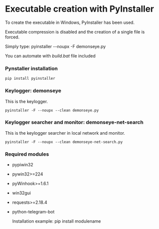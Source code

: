 # Executable creation with PyInstaller

To create the executable in Windows, PyInstaller has been used.

Executable compression is disabled and the creation of a single file is forced.

Simply type: pyinstaller --noupx -F demonseye.py

You can automate with *build.bat* file included


### Pynstaller installation

    pip install pyinstaller

### Keylogger: demonseye

This is the keylogger.

    pyinstaller -F --noupx --clean demonseye.py

### Keylogger searcher and monitor: demonseye-net-search

This is the keylogger searcher in local network and monitor.

    pyinstaller -F --noupx --clean demonseye-net-search.py

### Required modules

+ pypiwin32
+ pywin32>=224
+ pyWinhook>=1.6.1
+ win32gui
+ requests>=2.18.4
+ python-telegram-bot


    Installation example:
        pip install modulename
       
       